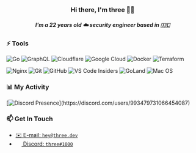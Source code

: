 <h3 align="center">Hi there, I'm three 👋🏻</h2>
<h5 align="center">I'm a 22 years old ☁️ security engineer based in 🇮🇱</h5>

### ⚡ Tools
![Go](https://img.shields.io/badge/go-%2300ADD8.svg?style=for-the-badge&logo=go&logoColor=white)  ![GraphQL](https://img.shields.io/badge/-GraphQL-E10098?style=for-the-badge&logo=graphql&logoColor=white)  ![Cloudflare](https://img.shields.io/badge/Cloudflare-F38020?style=for-the-badge&logo=Cloudflare&logoColor=white)  ![Google Cloud](https://img.shields.io/badge/GoogleCloud-%234285F4.svg?style=for-the-badge&logo=google-cloud&logoColor=white)  ![Docker](https://img.shields.io/badge/docker-%230db7ed.svg?style=for-the-badge&logo=docker&logoColor=white)  ![Terraform](https://img.shields.io/badge/terraform-%235835CC.svg?style=for-the-badge&logo=terraform&logoColor=white)

![Nginx](https://img.shields.io/badge/nginx-%23009639.svg?style=for-the-badge&logo=nginx&logoColor=white)  ![Git](https://img.shields.io/badge/git-%23F05033.svg?style=for-the-badge&logo=git&logoColor=white)  ![GitHub](https://img.shields.io/badge/github-%23121011.svg?style=for-the-badge&logo=github&logoColor=white)  ![VS Code Insiders](https://img.shields.io/badge/VS%20Code%20Insiders-35b393.svg?style=for-the-badge&logo=visual-studio-code&logoColor=white)  ![GoLand](https://img.shields.io/badge/GoLand-0f0f0f?&style=for-the-badge&logo=goland&logoColor=white)    ![Mac OS](https://img.shields.io/badge/mac%20os-000000?style=for-the-badge&logo=macos&logoColor=F0F0F0)

### 📊 My Activity

[![Discord Presence](https://lanyard.cnrad.dev/api/993479731066454087?theme=dark&bg=171A1F&animated=false&borderRadius=15px&idleMessage=Probably%20doing%20something%20else...)](https://discord.com/users/993479731066454087)

### 📫 Get In Touch
- <a href="mailto:hey@three.dev">✉️ E-mail: `hey@three.dev`</a>
- <a href="https://discord.com/users/993479731066454087"><img src="https://www.tellmebest.com/wp-content/uploads/2022/03/discord-logo-4-1.png" width=16 height=16 align="center" /> Discord: `three#1000`</a>
